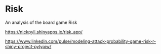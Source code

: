 # Risk
An analysis of the board game Risk

https://nickpyll.shinyapps.io/risk_app/

https://www.linkedin.com/pulse/modeling-attack-probability-game-risk-r-shiny-project-pylypiw/
